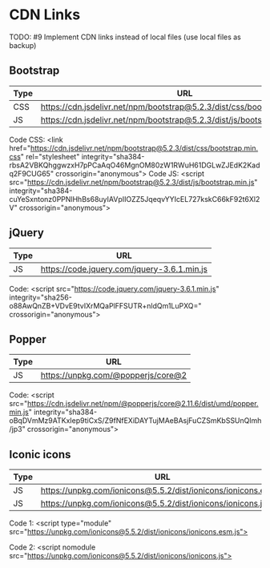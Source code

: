 # CDN Links

TODO: #9 Implement CDN links instead of local files (use local files as backup)

## Bootstrap

| Type | URL |
|-|-|
| CSS | <https://cdn.jsdelivr.net/npm/bootstrap@5.2.3/dist/css/bootstrap.min.css> |
| JS | <https://cdn.jsdelivr.net/npm/bootstrap@5.2.3/dist/js/bootstrap.bundle.min.js> |

Code CSS: \<link href="https://cdn.jsdelivr.net/npm/bootstrap@5.2.3/dist/css/bootstrap.min.css" rel="stylesheet" integrity="sha384-rbsA2VBKQhggwzxH7pPCaAqO46MgnOM80zW1RWuH61DGLwZJEdK2Kadq2F9CUG65" crossorigin="anonymous">
Code JS: \<script src="https://cdn.jsdelivr.net/npm/bootstrap@5.2.3/dist/js/bootstrap.min.js" integrity="sha384-cuYeSxntonz0PPNlHhBs68uyIAVpIIOZZ5JqeqvYYIcEL727kskC66kF92t6Xl2V" crossorigin="anonymous"></script>

## jQuery

| Type | URL |
|-|-|
| JS | <https://code.jquery.com/jquery-3.6.1.min.js> |

Code: \<script src="https://code.jquery.com/jquery-3.6.1.min.js" integrity="sha256-o88AwQnZB+VDvE9tvIXrMQaPlFFSUTR+nldQm1LuPXQ=" crossorigin="anonymous"></script>

## Popper

| Type | URL |
|-|-|
| JS | <https://unpkg.com/@popperjs/core@2> |

Code: \<script src="https://cdn.jsdelivr.net/npm/@popperjs/core@2.11.6/dist/umd/popper.min.js" integrity="sha384-oBqDVmMz9ATKxIep9tiCxS/Z9fNfEXiDAYTujMAeBAsjFuCZSmKbSSUnQlmh/jp3" crossorigin="anonymous"></script>

## Iconic icons

| Type | URL |
|-|-|
| JS | <https://unpkg.com/ionicons@5.5.2/dist/ionicons/ionicons.esm.js> |
| JS | <https://unpkg.com/ionicons@5.5.2/dist/ionicons/ionicons.js> |

Code 1: \<script type="module" src="https://unpkg.com/ionicons@5.5.2/dist/ionicons/ionicons.esm.js"></script>

Code 2: \<script nomodule src="https://unpkg.com/ionicons@5.5.2/dist/ionicons/ionicons.js"></script>
